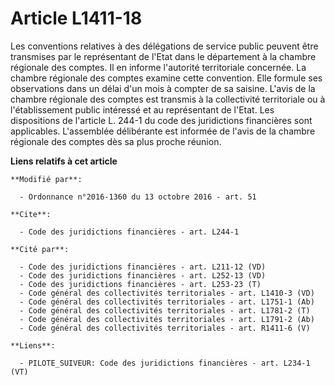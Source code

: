 # Article L1411-18

Les conventions relatives à des délégations de service public peuvent être transmises par le représentant de l'Etat dans le
département à la chambre régionale des comptes. Il en informe l'autorité territoriale concernée. La chambre régionale des
comptes examine cette convention. Elle formule ses observations dans un délai d'un mois à compter de sa saisine. L'avis de la
chambre régionale des comptes est transmis à la collectivité territoriale ou à l'établissement public intéressé et au
représentant de l'Etat. Les dispositions de l'article L. 244-1 du code des juridictions financières sont applicables.
L'assemblée délibérante est informée de l'avis de la chambre régionale des comptes dès sa plus proche réunion.

**Liens relatifs à cet article**

	**Modifié par**:

	  - Ordonnance n°2016-1360 du 13 octobre 2016 - art. 51

	**Cite**:

	  - Code des juridictions financières - art. L244-1

	**Cité par**:

	  - Code des juridictions financières - art. L211-12 (VD)
	  - Code des juridictions financières - art. L252-13 (VD)
	  - Code des juridictions financières - art. L253-23 (T)
	  - Code général des collectivités territoriales - art. L1410-3 (VD)
	  - Code général des collectivités territoriales - art. L1751-1 (Ab)
	  - Code général des collectivités territoriales - art. L1781-2 (T)
	  - Code général des collectivités territoriales - art. L1791-2 (Ab)
	  - Code général des collectivités territoriales - art. R1411-6 (V)

	**Liens**:

	  - PILOTE_SUIVEUR: Code des juridictions financières - art. L234-1 (VT)
